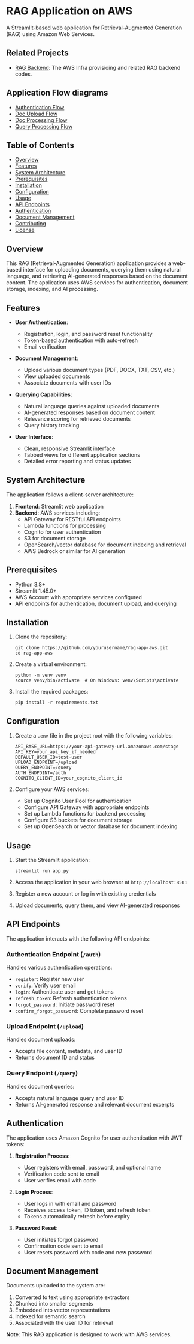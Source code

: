 # RAG Application on AWS

A Streamlit-based web application for Retrieval-Augmented Generation (RAG) using Amazon Web Services.

## Related Projects

- [RAG Backend](https://github.com/genieincodebottle/rag-app-on-aws): The AWS Infra provisioing and related RAG backend codes.

## Application Flow diagrams

- [Authentication Flow](https://github.com/genieincodebottle/rag-app-on-aws-ui/blob/main/images/auth_sequence.png)
- [Doc Upload Flow](https://github.com/genieincodebottle/rag-app-on-aws-ui/blob/main/images/document_upload_sequence.png)
- [Doc Processing Flow](https://github.com/genieincodebottle/rag-app-on-aws-ui/blob/main/images/doc_processing_sequence.png)
- [Query Processing Flow](https://github.com/genieincodebottle/rag-app-on-aws-ui/blob/main/images/query_processing_sequence.png)

## Table of Contents

- [Overview](#overview)
- [Features](#features)
- [System Architecture](#system-architecture)
- [Prerequisites](#prerequisites)
- [Installation](#installation)
- [Configuration](#configuration)
- [Usage](#usage)
- [API Endpoints](#api-endpoints)
- [Authentication](#authentication)
- [Document Management](#document-management)
- [Contributing](#contributing)
- [License](#license)

## Overview

This RAG (Retrieval-Augmented Generation) application provides a web-based interface for uploading documents, querying them using natural language, and retrieving AI-generated responses based on the document content. The application uses AWS services for authentication, document storage, indexing, and AI processing.

## Features

- **User Authentication**:
  - Registration, login, and password reset functionality
  - Token-based authentication with auto-refresh
  - Email verification

- **Document Management**:
  - Upload various document types (PDF, DOCX, TXT, CSV, etc.)
  - View uploaded documents
  - Associate documents with user IDs

- **Querying Capabilities**:
  - Natural language queries against uploaded documents
  - AI-generated responses based on document content
  - Relevance scoring for retrieved documents
  - Query history tracking

- **User Interface**:
  - Clean, responsive Streamlit interface
  - Tabbed views for different application sections
  - Detailed error reporting and status updates

## System Architecture

The application follows a client-server architecture:

1. **Frontend**: Streamlit web application
2. **Backend**: AWS services including:
   - API Gateway for RESTful API endpoints
   - Lambda functions for processing
   - Cognito for user authentication
   - S3 for document storage
   - OpenSearch/vector database for document indexing and retrieval
   - AWS Bedrock or similar for AI generation

## Prerequisites

- Python 3.8+
- Streamlit 1.45.0+
- AWS Account with appropriate services configured
- API endpoints for authentication, document upload, and querying

## Installation

1. Clone the repository:
   ```
   git clone https://github.com/yourusername/rag-app-aws.git
   cd rag-app-aws
   ```

2. Create a virtual environment:
   ```
   python -m venv venv
   source venv/bin/activate  # On Windows: venv\Scripts\activate
   ```

3. Install the required packages:
   ```
   pip install -r requirements.txt
   ```

## Configuration

1. Create a `.env` file in the project root with the following variables:
   ```
   API_BASE_URL=https://your-api-gateway-url.amazonaws.com/stage
   API_KEY=your_api_key_if_needed
   DEFAULT_USER_ID=test-user
   UPLOAD_ENDPOINT=/upload
   QUERY_ENDPOINT=/query
   AUTH_ENDPOINT=/auth
   COGNITO_CLIENT_ID=your_cognito_client_id
   ```

2. Configure your AWS services:
   - Set up Cognito User Pool for authentication
   - Configure API Gateway with appropriate endpoints
   - Set up Lambda functions for backend processing
   - Configure S3 buckets for document storage
   - Set up OpenSearch or vector database for document indexing

## Usage

1. Start the Streamlit application:
   ```
   streamlit run app.py
   ```

2. Access the application in your web browser at `http://localhost:8501`

3. Register a new account or log in with existing credentials

4. Upload documents, query them, and view AI-generated responses

## API Endpoints

The application interacts with the following API endpoints:

### Authentication Endpoint (`/auth`)

Handles various authentication operations:
- `register`: Register new user
- `verify`: Verify user email
- `login`: Authenticate user and get tokens
- `refresh_token`: Refresh authentication tokens
- `forgot_password`: Initiate password reset
- `confirm_forgot_password`: Complete password reset

### Upload Endpoint (`/upload`)

Handles document uploads:
- Accepts file content, metadata, and user ID
- Returns document ID and status

### Query Endpoint (`/query`)

Handles document queries:
- Accepts natural language query and user ID
- Returns AI-generated response and relevant document excerpts

## Authentication

The application uses Amazon Cognito for user authentication with JWT tokens:

1. **Registration Process**:
   - User registers with email, password, and optional name
   - Verification code sent to email
   - User verifies email with code

2. **Login Process**:
   - User logs in with email and password
   - Receives access token, ID token, and refresh token
   - Tokens automatically refresh before expiry

3. **Password Reset**:
   - User initiates forgot password
   - Confirmation code sent to email
   - User resets password with code and new password

## Document Management

Documents uploaded to the system are:

1. Converted to text using appropriate extractors
2. Chunked into smaller segments
3. Embedded into vector representations
4. Indexed for semantic search
5. Associated with the user ID for retrieval


**Note**: This RAG application is designed to work with AWS services.
